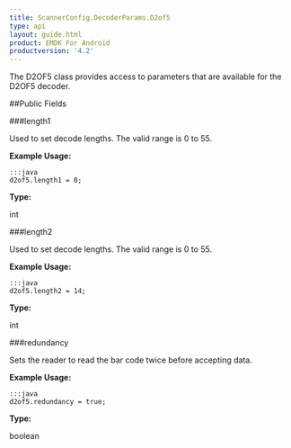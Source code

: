 ```yaml
---
title: ScannerConfig.DecoderParams.D2of5
type: api
layout: guide.html
product: EMDK For Android
productversion: '4.2'
---
```



The D2OF5 class provides access to parameters that are available for
 the D2OF5 decoder.

##Public Fields

###length1

Used to set decode lengths. The valid range is 0 to 55.
 
 

**Example Usage:**
	
	:::java	
	d2of5.length1 = 0;


**Type:**

int

###length2

Used to set decode lengths. The valid range is 0 to 55.
 
 

**Example Usage:**
	
	:::java	
	d2of5.length2 = 14;


**Type:**

int

###redundancy

Sets the reader to read the bar code twice before accepting data.
 
 

**Example Usage:**
	
	:::java	
	d2of5.redundancy = true;


**Type:**

boolean

